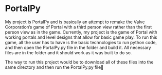 # PortalPy
My project is PortalPy and is basically an attempt to remake the Valve Corporation’s game of Portal 
with a third person view rather than the first person view as in the game. Currently, my project is the game 
of Portal with working portals and level designs that allow for basic game play. To run this game, all the user 
has to have is the basic technologies to run python code, and then open the PortalPy.py file in the folder and 
build it. All necessary files are in the folder and it should work as it was built to do so. 

The way to run this project would be to download all of these files into the same directory and then run the PortalPy.py file
